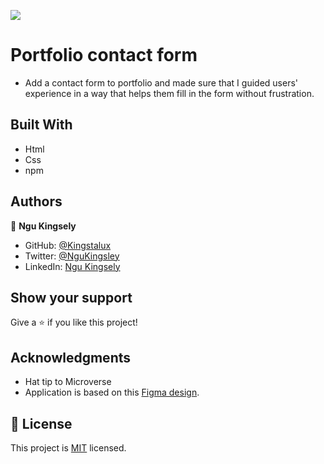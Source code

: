 ![](https://img.shields.io/badge/Microverse-blueviolet)

# Portfolio contact form
- Add a contact form to portfolio and made sure that I guided users' experience in a way that helps them fill in the form without frustration.

>

## Built With

- Html
- Css
- npm


## Authors

👤 **Ngu Kingsely**

- GitHub: [@Kingstalux](https://github.com/Kingstalux)
- Twitter: [@NguKingsley](https://twitter.com/NguKingsley)
- LinkedIn: [Ngu Kingsely](https://www.linkedin.com/in/ngu-kingsely-junior-cho-974b60136/)


## Show your support

Give a ⭐️ if you like this project!

## Acknowledgments

- Hat tip to Microverse
- Application is based on this [Figma design](https://www.figma.com/file/t3EJUCAEViw3QasuJLPLVT/Microverse-Student-Potfolio-Templates-Main?node-id=1%3A1471).

## 📝 License

This project is [MIT](./MIT.md) licensed.


